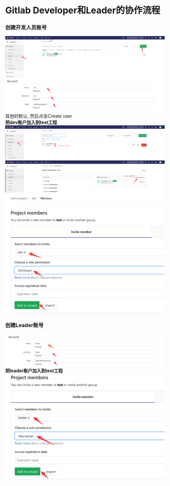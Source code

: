 # Gitlab Developer和Leader的协作流程

### 创建开发人员账号
![New User](https://raw.githubusercontent.com/duiying/note/master/img/gitlab-new-user.png)  
![Account](https://raw.githubusercontent.com/duiying/note/master/img/gitlab-account.png)  
其他的默认, 然后点击Create user  
**把dev账户加入到test工程**  
![test](https://raw.githubusercontent.com/duiying/note/master/img/gitlab-test.png)  
![access](https://raw.githubusercontent.com/duiying/note/master/img/gitlab-access.png)  
![members](https://raw.githubusercontent.com/duiying/note/master/img/gitlab-members.png)  
### 创建Leader账号
![leader](https://raw.githubusercontent.com/duiying/note/master/img/gitlab-leader.png)  
**把leader账户加入到test工程**  
![leader-members](https://raw.githubusercontent.com/duiying/note/master/img/gitlab-leader-members.png)  